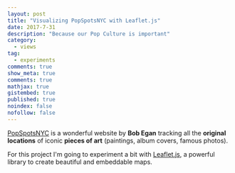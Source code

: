 ```yaml
---
layout: post
title: "Visualizing PopSpotsNYC with Leaflet.js"
date: 2017-7-31
description: "Because our Pop Culture is important"
category:
  - views
tag:
  - experiments
comments: true
show_meta: true
comments: true
mathjax: true
gistembed: true
published: true
noindex: false
nofollow: false
---
```


[PopSpotsNYC](http://www.popspotsnyc.com/) is a wonderful website by **Bob Egan** tracking all the **original locations** of iconic **pieces of art** (paintings, album covers, famous photos).

<!--more-->

For this project I'm going to experiment a bit with [Leaflet.js](http://leafletjs.com), a powerful library to create beautiful and embeddable maps.

<link rel="stylesheet" href="https://cdn.jsdelivr.net/leaflet/1.0.3/leaflet.css">
<script src="https://cdn.jsdelivr.net/leaflet/1.0.3/leaflet.js"></script>
<div	id="map"	style="width:	600px;	height:	400px"></div>
<script>
var	map	=	L.map('map',	{ center:	[40.7339,	-74.0245], zoom:	12 });
L.tileLayer('https://{s}.tile.openstreetmap.org/{z}/{x}/{y}.png').addTo(map);
var marker = L.marker([40.73154, -74.01018]).bindPopup("<h4>Bob Dylan</h4><br><p>Bob Dylan's BLONDE ON BLONDE (1966) cover photo by Jerry Schatzberg. Album cover location: 375 West Street at Morton Street, Greenwich Village, New York City. (The building has been replaced.)</p>").addTo(map);
</script>
